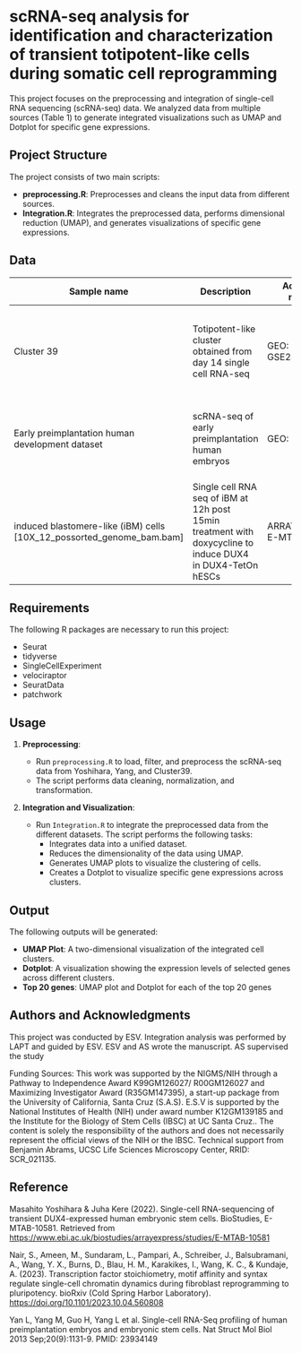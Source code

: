 # scRNA-seq analysis for identification and characterization of transient totipotent-like cells during somatic cell reprogramming

This project focuses on the preprocessing and integration of single-cell RNA sequencing (scRNA-seq) data. We analyzed data from multiple sources (Table 1) to generate integrated visualizations such as UMAP and Dotplot for specific gene expressions.

## Project Structure

The project consists of two main scripts:
- **preprocessing.R**: Preprocesses and cleans the input data from different sources.
- **Integration.R**: Integrates the preprocessed data, performs dimensional reduction (UMAP), and generates visualizations of specific gene expressions.

## Data

| **Sample name**                                | **Description**                                                                 | **Accession number**       | **Citation**                                                                                                                                                                                                                            |
|------------------------------------------------|---------------------------------------------------------------------------------|----------------------------|----------------------------------------------------------------------------------------------------------------------------------------------------------------------------------------------------------------------------------------|
| Cluster 39                                    | Totipotent-like cluster obtained from day 14 single cell RNA-seq               | GEO: GSE242424             | Nair et al. (2023). *Transcription factor stoichiometry, motif affinity and syntax regulate single-cell chromatin dynamics during fibroblast reprogramming to pluripotency.* bioRxiv [Preprint]. doi: [10.1101/2023.10.04.560808](https://doi.org/10.1101/2023.10.04.560808). |
| Early preimplantation human development dataset | scRNA-seq of early preimplantation human embryos                                | GEO: GSE36552              | Yan et al. (2013). *Single-cell RNA-Seq profiling of human preimplantation embryos and embryonic stem cells.* Nat Struct Mol Biol. doi: [10.1038/nsmb.2660](https://doi.org/10.1038/nsmb.2660). PMID: 23934149.                                                        |
| induced blastomere-like (iBM) cells [10X_12_possorted_genome_bam.bam] | Single cell RNA seq of iBM at 12h post 15min treatment with doxycycline to induce DUX4 in DUX4-TetOn hESCs | ARRAY_EXPRESS: E-MTAB-10581 | Yoshihara et al. (2022). *Transient DUX4 expression in human embryonic stem cells induces blastomere-like expression program that is marked by SLC34A2.* Stem Cell Reports. doi: [10.1016/j.stemcr.2022.06.002](https://doi.org/10.1016/j.stemcr.2022.06.002). |

## Requirements

The following R packages are necessary to run this project:
- Seurat
- tidyverse
- SingleCellExperiment
- velociraptor
- SeuratData
- patchwork

## Usage

1. **Preprocessing**:
   - Run `preprocessing.R` to load, filter, and preprocess the scRNA-seq data from Yoshihara, Yang, and Cluster39.
   - The script performs data cleaning, normalization, and transformation.

2. **Integration and Visualization**:
   - Run `Integration.R` to integrate the preprocessed data from the different datasets. The script performs the following tasks:
     - Integrates data into a unified dataset.
     - Reduces the dimensionality of the data using UMAP.
     - Generates UMAP plots to visualize the clustering of cells.
     - Creates a Dotplot to visualize specific gene expressions across clusters.

## Output

The following outputs will be generated:
- **UMAP Plot**: A two-dimensional visualization of the integrated cell clusters.
- **Dotplot**: A visualization showing the expression levels of selected genes across different clusters.
- **Top 20 genes**: UMAP plot and Dotplot for each of the top 20 genes

## Authors and Acknowledgments

This project was conducted by ESV. Integration analysis was performed by LAPT and guided by ESV. ESV and AS wrote the manuscript. AS supervised the study

Funding Sources: This work was supported by the NIGMS/NIH through a Pathway to Independence Award K99GM126027/ R00GM126027 and Maximizing Investigator Award (R35GM147395), a start-up package from the University of California, Santa Cruz (S.A.S). E.S.V is supported by the National Institutes of Health (NIH) under award number K12GM139185 and the Institute for the Biology of Stem Cells (IBSC) at UC Santa Cruz.. The content is solely the responsibility of the authors and does not necessarily represent the official views of the NIH or the IBSC. Technical support from Benjamin Abrams, UCSC Life Sciences Microscopy Center, RRID: SCR_021135.

## Reference

Masahito Yoshihara & Juha Kere (2022). Single-cell RNA-sequencing of transient DUX4-expressed human embryonic stem cells. BioStudies, E-MTAB-10581. Retrieved from https://www.ebi.ac.uk/biostudies/arrayexpress/studies/E-MTAB-10581

Nair, S., Ameen, M., Sundaram, L., Pampari, A., Schreiber, J., Balsubramani, A., Wang, Y. X., Burns, D., Blau, H. M., Karakikes, I., Wang, K. C., & Kundaje, A. (2023). Transcription factor stoichiometry, motif affinity and syntax regulate single-cell chromatin dynamics during fibroblast reprogramming to pluripotency. bioRxiv (Cold Spring Harbor Laboratory). https://doi.org/10.1101/2023.10.04.560808

Yan L, Yang M, Guo H, Yang L et al. Single-cell RNA-Seq profiling of human preimplantation embryos and embryonic stem cells. Nat Struct Mol Biol 2013 Sep;20(9):1131-9. PMID: 23934149

